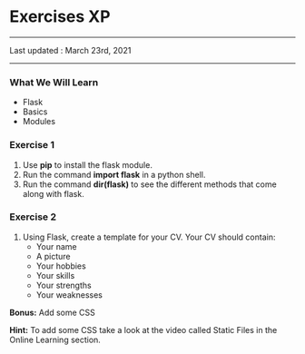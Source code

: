 # Exercises XP
___

Last updated : March 23rd, 2021
___



### What We Will Learn
* Flask
* Basics
* Modules

### Exercise 1
1. Use __pip__ to install the flask module.
2. Run the command __import flask__ in a python shell. 
3. Run the command __dir(flask)__ to see the different methods that come along with flask.

### Exercise 2
1. Using Flask, create a template for your CV.
   Your CV should contain:
     * Your name 
     * A picture 
     * Your hobbies 
     * Your skills 
     * Your strengths 
     * Your weaknesses

__Bonus:__ Add some CSS

__Hint:__ To add some CSS take a look at the video called Static Files in the Online Learning section.
